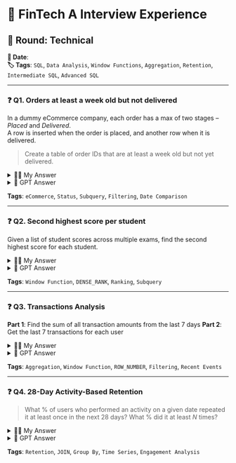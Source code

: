 # 💼 FinTech A Interview Experience

## 🧪 Round: Technical  
**📅 Date**:  
**🏷️ Tags**: `SQL`, `Data Analysis`, `Window Functions`, `Aggregation`, `Retention`, `Intermediate SQL`, `Advanced SQL`

---

### ❓ Q1. Orders at least a week old but not delivered

In a dummy eCommerce company, each order has a max of two stages – *Placed* and *Delivered*.  
A row is inserted when the order is placed, and another row when it is delivered.

> Create a table of order IDs that are at least a week old but not yet delivered.

<details>
<summary>🧑‍💻 My Answer</summary>

```sql
WITH placed AS (
  SELECT order_id, datetime AS placed_time 
  FROM orders 
  WHERE status = 'Placed'
),
delivered AS (
  SELECT order_id, datetime AS delivered_time 
  FROM orders 
  WHERE status = 'Delivered'
)
SELECT 
  p.order_id, placed_time, delivered_time 
FROM 
  placed p 
  LEFT JOIN delivered d ON p.order_id = d.order_id
WHERE 
  delivered_time IS NULL 
  AND placed_time < CURRENT_TIME - INTERVAL '1 week';
```

</details>

<details>
<summary>🤖 GPT Answer</summary>

```sql
SELECT 
  order_id
FROM 
  orders o1
WHERE 
  status = 'Placed'
  AND NOT EXISTS (
    SELECT 1 
    FROM orders o2 
    WHERE o1.order_id = o2.order_id 
      AND o2.status = 'Delivered'
  )
  AND CURRENT_DATE - DATE(o1.datetime) >= 7;
```

</details>

**Tags**: `eCommerce`, `Status`, `Subquery`, `Filtering`, `Date Comparison`

---

### ❓ Q2. Second highest score per student

Given a list of student scores across multiple exams, find the second highest score for each student.

<details>
<summary>🧑‍💻 My Answer</summary>

```sql
WITH base AS (
  SELECT student, exam, scores, 
         DENSE_RANK() OVER (PARTITION BY student ORDER BY scores DESC) AS rk
)
SELECT * 
FROM base 
WHERE rk = 2;
```

</details>

<details>
<summary>🤖 GPT Answer</summary>

```sql
SELECT 
  student, 
  MAX(score) AS second_highest
FROM (
  SELECT 
    student, 
    score, 
    DENSE_RANK() OVER (PARTITION BY student ORDER BY score DESC) AS rnk
  FROM scores
) ranked
WHERE rnk = 2
GROUP BY student;
```

</details>

**Tags**: `Window Function`, `DENSE_RANK`, `Ranking`, `Subquery`

---

### ❓ Q3. Transactions Analysis

**Part 1**: Find the sum of all transaction amounts from the last 7 days
**Part 2**: Get the last 7 transactions for each user

<details>
<summary>🧑‍💻 My Answer</summary>

```sql
SELECT 
  SUM(amount)
FROM 
  orders
WHERE 
  datetime BETWEEN CURRENT_TIME - INTERVAL '7 days' AND CURRENT_TIME();
```

</details>

<details>
<summary>🤖 GPT Answer</summary>

```sql
-- Part 1: Total Amount (Last 7 Days)
SELECT 
  SUM(amount) AS total_last_7_days
FROM 
  transactions
WHERE 
  date >= CURRENT_DATE - INTERVAL 7 DAY;

-- Part 2: Last 7 Transactions per User
SELECT *
FROM (
  SELECT *, 
    ROW_NUMBER() OVER (PARTITION BY user_id ORDER BY datetime DESC) AS rnk
  FROM transactions
) ranked
WHERE rnk <= 7;
```

</details>

**Tags**: `Aggregation`, `Window Function`, `ROW_NUMBER`, `Filtering`, `Recent Events`

---

### ❓ Q4. 28-Day Activity-Based Retention

> What % of users who performed an activity on a given date repeated it at least once in the next 28 days?
> What % did it at least *N* times?

<details>
<summary>🧑‍💻 My Answer</summary>

* Formula:
  `users who did same activity again in next 28 days / total users who did that activity on day 0`
* Mentioned using `RANGE BETWEEN` but did not include query.

</details>

<details>
<summary>🤖 GPT Answer</summary>

```sql
WITH base AS (
  SELECT user_id, DATE(datetime) AS activity_date, activity_type
  FROM user_activity
),
future_activity AS (
  SELECT 
    a.user_id,
    a.activity_date,
    a.activity_type,
    COUNT(*) AS repeat_count
  FROM base a
  JOIN base b 
    ON a.user_id = b.user_id 
    AND a.activity_type = b.activity_type
    AND b.activity_date > a.activity_date 
    AND b.activity_date <= DATE_ADD(a.activity_date, INTERVAL 28 DAY)
  GROUP BY a.user_id, a.activity_date, a.activity_type
),
retention AS (
  SELECT 
    activity_date, 
    activity_type,
    COUNT(DISTINCT user_id) AS retained_users
  FROM future_activity
  GROUP BY activity_date, activity_type
)
SELECT 
  b.activity_date,
  b.activity_type,
  ROUND(100.0 * COALESCE(r.retained_users, 0) / COUNT(DISTINCT b.user_id), 2) AS retention_rate
FROM base b
LEFT JOIN retention r 
  ON b.activity_date = r.activity_date 
  AND b.activity_type = r.activity_type
GROUP BY b.activity_date, b.activity_type, r.retained_users;
```

</details>

**Tags**: `Retention`, `JOIN`, `Group By`, `Time Series`, `Engagement Analysis` 